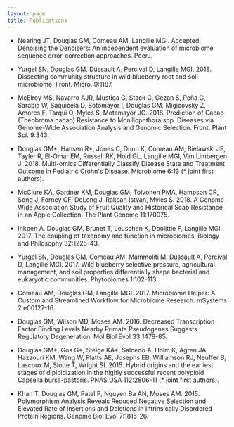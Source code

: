 ```yaml
---
layout: page
title: Publications
---
```


* Nearing JT, Douglas GM, Comeau AM, Langille MGI. Accepted. Denoising the Denoisers: An independent evaluation of microbiome sequence error-correction approaches. PeerJ.

* Yurgel SN, Douglas GM, Dussault A, Percival D, Langille MGI. 2018. Dissecting community structure in wild blueberry root and soil microbiome. Front. Micro. 9:1187.

* McElroy MS, Navarro AJR, Mustiga G, Stack C, Gezan S, Peña G, Sarabia W, Saquicela D, Sotomayor I, Douglas GM, Migicovsky Z, Amores F, Tarqui O, Myles S, Motamayor JC. 2018. Prediction of Cacao (Theobroma cacao) Resistance to Moniliophthora spp. Diseases via Genome-Wide Association Analysis and Genomic Selection. Front. Plant Sci. 9:343.

* Douglas GM*, Hansen R*, Jones C, Dunn K, Comeau AM, Bielawski JP, Tayler R, El-Omar EM, Russell RK, Hold GL, Langille MGI, Van Limbergen J. 2018. Multi-omics Differentially Classify Disease State and Treatment Outcome in Pediatric Crohn's Disease. Microbiome 6:13 (* joint first authors).

* McClure KA, Gardner KM, Douglas GM, Toivonen PMA, Hampson CR, Song J, Forney CF, DeLong J, Rakcan Istvan, Myles S. 2018. A Genome-Wide Association Study of Fruit Quality and Historical Scab Resistance in an Apple Collection. The Plant Genome 11:170075.

* Inkpen A, Douglas GM, Brunet T, Leuschen K, Doolittle F, Langille MGI. 2017. The coupling of taxonomy and function in microbiomes. Biology and Philosophy 32:1225-43.

* Yurgel SN, Douglas GM, Comeau AM, Mammoliti M, Dussault A, Percival D, Langille MGI. 2017. Wild blueberry selective pressure, agricultural management, and soil properties differentially shape bacterial and eukaryotic communities. Phytobiomes 1:102-113.

* Comeau AM, Douglas GM, Langille MGI. 2017. Microbiome Helper: A Custom and Streamlined Workflow for Microbiome Research. mSystems 2:e00127-16. 

* Douglas GM, Wilson MD, Moses AM. 2016. Decreased Transcription Factor Binding Levels Nearby Primate Pseudogenes Suggests Regulatory Degeneration. Mol Biol Evol 33:1478-85.

* Douglas GM*, Gos G*, Steige KA*, Salcedo A, Holm K, Agren JA, Hazzouri KM, Wang W, Platts AE, Josephs EB, Williamson RJ, Neuffer B, Lascoux M, Slotte T, Wright SI. 2015. Hybrid origins and the earliest stages of diploidization in the highly successful recent polyploid Capsella bursa-pastoris. PNAS USA 112:2806-11 (* joint first authors).

* Khan T, Douglas GM, Patel P, Nguyen Ba AN, Moses AM. 2015. Polymorphism Analysis Reveals Reduced Negative Selection and Elevated Rate of Insertions and Deletions in Intrinsically Disordered Protein Regions. Genome Biol Evol 7:1815-26.


